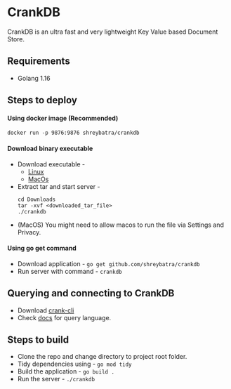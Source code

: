 # CrankDB

CrankDB is an ultra fast and very lightweight Key Value based Document Store.

## Requirements
- Golang 1.16

## Steps to deploy

#### Using docker image (Recommended)
```
docker run -p 9876:9876 shreybatra/crankdb
```

#### Download binary executable
- Download executable -
    - [Linux](https://crankdb.blob.core.windows.net/crankdb/crankdb_v0_1-beta_0_linux.tar)
    - [MacOs](https://crankdb.blob.core.windows.net/crankdb/crankdb_v0_1-beta_0_macos_darwin.tar)
- Extract tar and start server -
    ```
    cd Downloads
    tar -xvf <downloaded_tar_file>
    ./crankdb
    ```
- (MacOS) You might need to allow macos to run the file via Settings and Privacy.

#### Using go get command
- Download application - `go get github.com/shreybatra/crankdb`
- Run server with command - `crankdb`

## Querying and connecting to CrankDB
- Download [crank-cli](https://github.com/shreybatra/crank)
- Check [docs](https://github.com/shreybatra/crank#query-language) for query language.

## Steps to build
- Clone the repo and change directory to project root folder.
- Tidy dependencies using - `go mod tidy`
- Build the application - `go build .`
- Run the server - `./crankdb`
